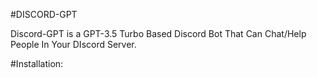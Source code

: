 #DISCORD-GPT

Discord-GPT is a GPT-3.5 Turbo Based Discord Bot That Can Chat/Help People In Your DIscord Server.

#Installation:
